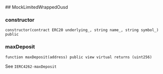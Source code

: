 ﻿﻿## MockLimitedWrappedOusd


### constructor

```solidity
constructor(contract ERC20 underlying_, string name_, string symbol_) public
```







### maxDeposit

```solidity
function maxDeposit(address) public view virtual returns (uint256)
```



See `IERC4262-maxDeposit`



